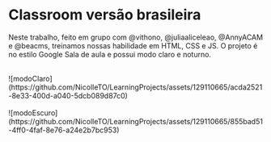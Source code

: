 # Classroom versão brasileira
Neste trabalho, feito em grupo com @vithono, @juliaaliceleao, @AnnyACAM e @beacms, treinamos nossas habilidade em HTML, CSS e JS. O projeto é no estilo Google Sala de aula e possui modo claro e noturno.

<br>
![modoClaro](https://github.com/NicolleTO/LearningProjects/assets/129110665/acda2521-8e33-400d-a040-5dcb089d87c0)
<br><br>
![modoEscuro](https://github.com/NicolleTO/LearningProjects/assets/129110665/855bad51-4ff0-4faf-8e76-a24e2b7bc953)
